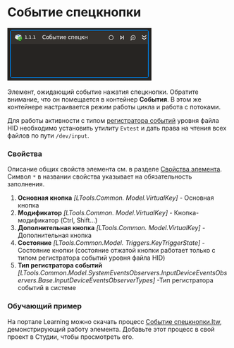 # Событие спецкнопки

![](../../../../resources/activities/basic/desktop/events/hot-key-trigger-base.png)

Элемент, ожидающий событие нажатия спецкнопки. Обратите внимание, что он помещается в контейнер **События**. В этом же контейнере настраивается режим работы цикла и работа с потоками.

Для работы активности с типом [регистратора событий](/g_elements/el-linux/el-linux-basic/els-browser/els-events/event-recorder) уровня файла HID необходимо установить утилиту `Evtest` и дать права на чтения всех файлов по пути `/dev/input`.

### Свойства
Описание общих свойств элемента см. в разделе [Свойства элемента](https://docs.primo-rpa.ru/primo-rpa/primo-studio/process/elements#svoistva-elementa).\
Символ `*` в названии свойства указывает на обязательность заполнения.

1. **Основная кнопка** *[LTools.Common. Model.VirtualKey]* - Основная кнопка
1. **Модификатор** *[LTools.Common. Model.VirtualKey]* - Кнопка-модификатор (Ctrl, Shift...)
1. **Дополнительная кнопка** *[LTools.Common. Model.VirtualKey]* - Дополнительная кнопка
1. **Состояние** *[LTools.Common.Model. Triggers.KeyTriggerState]* - Состояние кнопки  (состояние отжатой кнопки работает только с типом регистратора событий уровня файла HID)
1. **Тип регистратора событий** *[LTools.Common.Model.SystemEventsObservers.InputDeviceEventsObservers.Base.InputDeviceEventsObserverTypes]* -Тип регистратора событий в системе

### Обучающий пример

На портале Learning можно скачать процесс [Событие спецкнопки.ltw](https://github.com/PrimoRPA/Learning/blob/master/StudioActivities/Ru/%D0%A0%D0%B0%D0%B1%D0%BE%D1%87%D0%B8%D0%B9%20%D1%81%D1%82%D0%BE%D0%BB/%D0%A1%D0%BE%D0%B1%D1%8B%D1%82%D0%B8%D1%8F/%D0%A1%D0%BE%D0%B1%D1%8B%D1%82%D0%B8%D0%B5%20%D1%81%D0%BF%D0%B5%D1%86%D0%BA%D0%BD%D0%BE%D0%BF%D0%BA%D0%B8.ltw), демонстрирующий работу элемента. Добавьте этот процесс в свой проект в Студии, чтобы просмотреть его.
